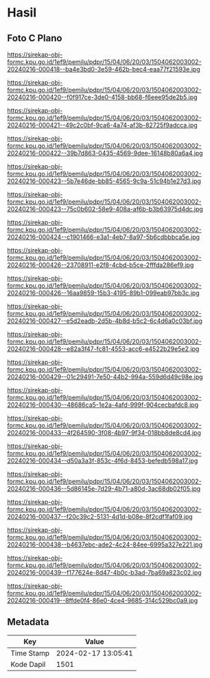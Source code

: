# Hasil

## Foto C Plano

https://sirekap-obj-formc.kpu.go.id/1ef9/pemilu/pdpr/15/04/06/20/03/1504062003002-20240216-000418--ba4e3bd0-3e59-462b-bec4-eaa77f21593e.jpg

https://sirekap-obj-formc.kpu.go.id/1ef9/pemilu/pdpr/15/04/06/20/03/1504062003002-20240216-000420--f0f917ce-3de0-4158-bb68-f6eee95de2b5.jpg

https://sirekap-obj-formc.kpu.go.id/1ef9/pemilu/pdpr/15/04/06/20/03/1504062003002-20240216-000421--49c2c0bf-9ca6-4a74-af3b-82725f9adcca.jpg

https://sirekap-obj-formc.kpu.go.id/1ef9/pemilu/pdpr/15/04/06/20/03/1504062003002-20240216-000422--39b7d863-0435-4569-9dee-16148b80a6a4.jpg

https://sirekap-obj-formc.kpu.go.id/1ef9/pemilu/pdpr/15/04/06/20/03/1504062003002-20240216-000423--5b7e46de-bb85-4565-9c9a-51c94b1e27d3.jpg

https://sirekap-obj-formc.kpu.go.id/1ef9/pemilu/pdpr/15/04/06/20/03/1504062003002-20240216-000423--75c0b602-58e9-408a-af6b-b3b63975d4dc.jpg

https://sirekap-obj-formc.kpu.go.id/1ef9/pemilu/pdpr/15/04/06/20/03/1504062003002-20240216-000424--c1901466-e3a1-4eb7-8a97-5b6cdbbbca5e.jpg

https://sirekap-obj-formc.kpu.go.id/1ef9/pemilu/pdpr/15/04/06/20/03/1504062003002-20240216-000426--23708911-e2f8-4cbd-b5ce-2fffda286ef9.jpg

https://sirekap-obj-formc.kpu.go.id/1ef9/pemilu/pdpr/15/04/06/20/03/1504062003002-20240216-000426--16aa9859-15b3-4195-89b1-099eab97bb3c.jpg

https://sirekap-obj-formc.kpu.go.id/1ef9/pemilu/pdpr/15/04/06/20/03/1504062003002-20240216-000427--e5d2eadb-2d5b-4b8d-b5c2-6c4d6a0c03bf.jpg

https://sirekap-obj-formc.kpu.go.id/1ef9/pemilu/pdpr/15/04/06/20/03/1504062003002-20240216-000428--e82a3f47-fc81-4553-acc6-e4522b29e5e2.jpg

https://sirekap-obj-formc.kpu.go.id/1ef9/pemilu/pdpr/15/04/06/20/03/1504062003002-20240216-000429--01c29491-7e50-44b2-994a-559d6d49c98e.jpg

https://sirekap-obj-formc.kpu.go.id/1ef9/pemilu/pdpr/15/04/06/20/03/1504062003002-20240216-000430--48686ca5-1e2a-4afd-999f-904cecbafdc8.jpg

https://sirekap-obj-formc.kpu.go.id/1ef9/pemilu/pdpr/15/04/06/20/03/1504062003002-20240216-000433--4f264590-3f08-4b97-9f34-018bb8de8cd4.jpg

https://sirekap-obj-formc.kpu.go.id/1ef9/pemilu/pdpr/15/04/06/20/03/1504062003002-20240216-000434--d50a3a3f-853c-4f6d-8453-befedb598a17.jpg

https://sirekap-obj-formc.kpu.go.id/1ef9/pemilu/pdpr/15/04/06/20/03/1504062003002-20240216-000436--5d86145e-7d29-4b71-a80d-3ac68db02f05.jpg

https://sirekap-obj-formc.kpu.go.id/1ef9/pemilu/pdpr/15/04/06/20/03/1504062003002-20240216-000437--f20c39c2-5131-4d1d-b08e-8f2cdf1faf09.jpg

https://sirekap-obj-formc.kpu.go.id/1ef9/pemilu/pdpr/15/04/06/20/03/1504062003002-20240216-000438--b4637ebc-ade2-4c24-84ee-6995a327e221.jpg

https://sirekap-obj-formc.kpu.go.id/1ef9/pemilu/pdpr/15/04/06/20/03/1504062003002-20240216-000439--f177624e-8d47-4b0c-b3ad-7ba69a823c02.jpg

https://sirekap-obj-formc.kpu.go.id/1ef9/pemilu/pdpr/15/04/06/20/03/1504062003002-20240216-000419--8ffde0f4-86e0-4ce4-9685-314c529bc0a9.jpg


## Metadata

| Key        | Value               |
| ---------- | ------------------- |
| Time Stamp | 2024-02-17 13:05:41 |
| Kode Dapil | 1501                |



